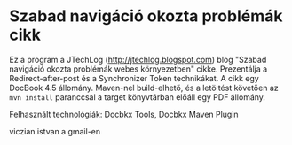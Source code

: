 ﻿Szabad navigáció okozta problémák cikk
======================================

Ez a program a JTechLog (<http://jtechlog.blogspot.com>) blog "Szabad navigáció okozta problémák webes környezetben" 
cikke. 
Prezentálja a Redirect-after-post és a Synchronizer Token technikákat. A cikk egy DocBook 4.5 állomány.
Maven-nel build-elhető, és a letöltést követően az `mvn install` paranccsal a target könyvtárban előáll egy
PDF állomány.

Felhasznált technológiák: Docbkx Tools, Docbkx Maven Plugin

viczian.istvan a gmail-en